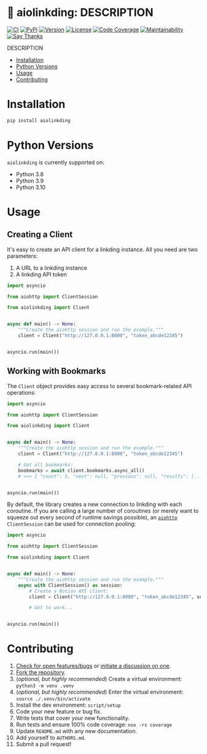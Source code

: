 # 🚰 aiolinkding: DESCRIPTION

[![CI](https://github.com/bachya/aiolinkding/workflows/CI/badge.svg)](https://github.com/bachya/aiolinkding/actions)
[![PyPi](https://img.shields.io/pypi/v/aiolinkding.svg)](https://pypi.python.org/pypi/aiolinkding)
[![Version](https://img.shields.io/pypi/pyversions/aiolinkding.svg)](https://pypi.python.org/pypi/aiolinkding)
[![License](https://img.shields.io/pypi/l/aiolinkding.svg)](https://github.com/bachya/aiolinkding/blob/master/LICENSE)
[![Code Coverage](https://codecov.io/gh/bachya/aiolinkding/branch/master/graph/badge.svg)](https://codecov.io/gh/bachya/aiolinkding)
[![Maintainability](https://api.codeclimate.com/v1/badges/189379773edd4035a612/maintainability)](https://codeclimate.com/github/bachya/aiolinkding/maintainability)
[![Say Thanks](https://img.shields.io/badge/SayThanks-!-1EAEDB.svg)](https://saythanks.io/to/bachya)

DESCRIPTION

- [Installation](#installation)
- [Python Versions](#python-versions)
- [Usage](#usage)
- [Contributing](#contributing)

# Installation

```python
pip install aiolinkding
```

# Python Versions

`aiolinkding` is currently supported on:

* Python 3.8
* Python 3.9
* Python 3.10

# Usage

## Creating a Client

It's easy to create an API client for a linkding instance. All you need are two
parameters:

1. A URL to a linkding instance
2. A linkding API token

```python
import asyncio

from aiohttp import ClientSession

from aiolinkding import Client


async def main() -> None:
    """Create the aiohttp session and run the example."""
    client = Client("http://127.0.0.1:8000", "token_abcde12345")


asyncio.run(main())
```

## Working with Bookmarks

The `Client` object provides easy access to several bookmark-related API operations:

```python
import asyncio

from aiohttp import ClientSession

from aiolinkding import Client


async def main() -> None:
    """Create the aiohttp session and run the example."""
    client = Client("http://127.0.0.1:8000", "token_abcde12345")

    # Get all bookmarks:
    bookmarks = await client.bookmarks.async_all()
    # >>> { "count": 5, "next": null, "previous": null, "results": [...] }


asyncio.run(main())
```

By default, the library creates a new connection to linkding with each coroutine. If you
are calling a large number of coroutines (or merely want to squeeze out every second of
runtime savings possible), an
[`aiohttp`](https://github.com/aio-libs/aiohttp) `ClientSession` can be used for connection
pooling:

```python
import asyncio

from aiohttp import ClientSession

from aiolinkding import Client


async def main() -> None:
    """Create the aiohttp session and run the example."""
    async with ClientSession() as session:
        # Create a Notion API client:
        client = Client("http://127.0.0.1:8000", "token_abcde12345", session=session)

        # Get to work...


asyncio.run(main())
```

# Contributing

1. [Check for open features/bugs](https://github.com/bachya/aiolinkding/issues)
  or [initiate a discussion on one](https://github.com/bachya/aiolinkding/issues/new).
2. [Fork the repository](https://github.com/bachya/aiolinkding/fork).
3. (_optional, but highly recommended_) Create a virtual environment: `python3 -m venv .venv`
4. (_optional, but highly recommended_) Enter the virtual environment: `source ./.venv/bin/activate`
5. Install the dev environment: `script/setup`
6. Code your new feature or bug fix.
7. Write tests that cover your new functionality.
8. Run tests and ensure 100% code coverage: `nox -rs coverage`
9. Update `README.md` with any new documentation.
10. Add yourself to `AUTHORS.md`.
11. Submit a pull request!
